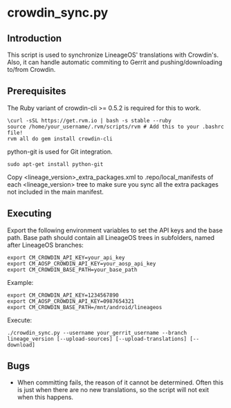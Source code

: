 crowdin_sync.py
==================

Introduction
------------
This script is used to synchronize LineageOS' translations with Crowdin's. Also, it can handle
automatic commiting to Gerrit and pushing/downloading to/from Crowdin.

Prerequisites
-------------
The Ruby variant of crowdin-cli >= 0.5.2 is required for this to work.

    \curl -sSL https://get.rvm.io | bash -s stable --ruby
    source /home/your_username/.rvm/scripts/rvm # Add this to your .bashrc file!
    rvm all do gem install crowdin-cli

python-git is used for Git integration.

    sudo apt-get install python-git

Copy <lineage_version>_extra_packages.xml to .repo/local_manifests of each <lineage_version> tree
to make sure you sync all the extra packages not included in the main manifest.

Executing
---------
Export the following environment variables to set the API keys and the base path.
Base path should contain all LineageOS trees in subfolders, named after LineageOS branches:

    export CM_CROWDIN_API_KEY=your_api_key
    export CM_AOSP_CROWDIN_API_KEY=your_aosp_api_key
    export CM_CROWDIN_BASE_PATH=your_base_path

Example:

    export CM_CROWDIN_API_KEY=1234567890
    export CM_AOSP_CROWDIN_API_KEY=0987654321
    export CM_CROWDIN_BASE_PATH=/mnt/android/lineageos

Execute:

    ./crowdin_sync.py --username your_gerrit_username --branch lineage_version [--upload-sources] [--upload-translations] [--download]

Bugs
----
 - When committing fails, the reason of it cannot be determined. Often this is just when there
   are no new translations, so the script will not exit when this happens.
